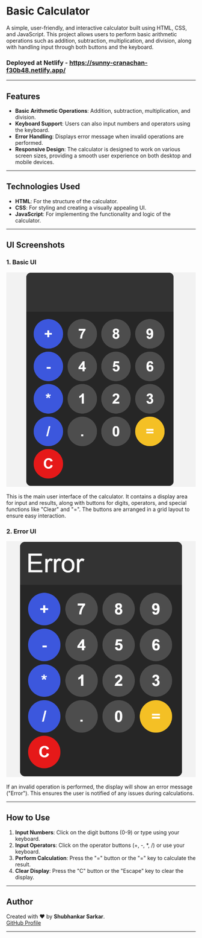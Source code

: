 # Basic Calculator

A simple, user-friendly, and interactive calculator built using HTML, CSS, and JavaScript. This project allows users to perform basic arithmetic operations such as addition, subtraction, multiplication, and division, along with handling input through both buttons and the keyboard.

### Deployed at Netlify - https://sunny-cranachan-f30b48.netlify.app/

---

## Features

* **Basic Arithmetic Operations**: Addition, subtraction, multiplication, and division.
* **Keyboard Support**: Users can also input numbers and operators using the keyboard.
* **Error Handling**: Displays error message when invalid operations are performed.
* **Responsive Design**: The calculator is designed to work on various screen sizes, providing a smooth user experience on both desktop and mobile devices.

---

## Technologies Used

* **HTML**: For the structure of the calculator.
* **CSS**: For styling and creating a visually appealing UI.
* **JavaScript**: For implementing the functionality and logic of the calculator.

---

## UI Screenshots

### 1. Basic UI

![Basic UI](https://github.com/shubhankar05sarkar/Simple-Calculator/blob/3ce07964f6e4c1ec4708d3db242c7672dedae985/Basic%20UI.png)

This is the main user interface of the calculator. It contains a display area for input and results, along with buttons for digits, operators, and special functions like "Clear" and "=". The buttons are arranged in a grid layout to ensure easy interaction.

### 2. Error UI

![Error UI](https://github.com/shubhankar05sarkar/Simple-Calculator/blob/3ce07964f6e4c1ec4708d3db242c7672dedae985/Error%20UI.png)

If an invalid operation is performed, the display will show an error message ("Error"). This ensures the user is notified of any issues during calculations.

---

## How to Use

1. **Input Numbers**: Click on the digit buttons (0-9) or type using your keyboard.
2. **Input Operators**: Click on the operator buttons (+, -, \*, /) or use your keyboard.
3. **Perform Calculation**: Press the "=" button or the "=" key to calculate the result.
4. **Clear Display**: Press the "C" button or the "Escape" key to clear the display.

---

## **Author**

Created with ❤️ by **Shubhankar Sarkar**.  
[GitHub Profile](https://github.com/shubhankar05sarkar)

---

